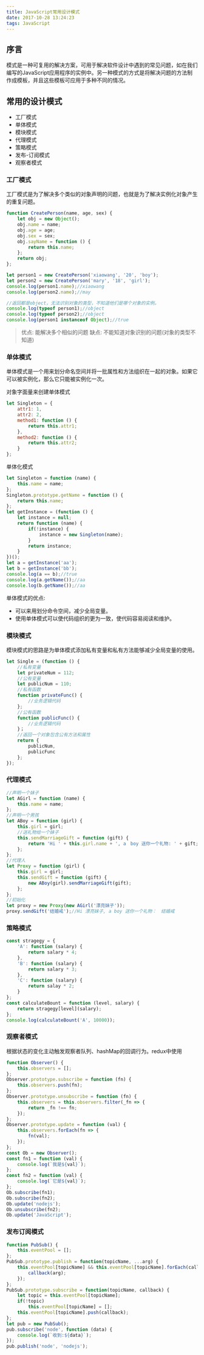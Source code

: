 ```yaml
---
title: JavaScript常用设计模式
date: 2017-10-28 13:24:23
tags: JavaScript
---
```


## 序言

模式是一种可复用的解决方案，可用于解决软件设计中遇到的常见问题，如在我们编写的JavaScript应用程序的实例中。另一种模式的方式是将解决问题的方法制作成模板，并且这些模板可应用于多种不同的情况。

<!-- more-->

## 常用的设计模式

- 工厂模式
- 单体模式
- 模块模式
- 代理模式
- 策略模式
- 发布-订阅模式
- 观察者模式

### 工厂模式

工厂模式是为了解决多个类似的对象声明的问题，也就是为了解决实例化对象产生的重复问题。

```js
function CreatePerson(name, age, sex) {
    let obj = new Object();
    obj.name = name;
    obj.age = age;
    obj.sex = sex;
    obj.sayName = function () {
        return this.name;
    };
    return obj;
};

let person1 = new CreatePerson('xiaowang', '20', 'boy');
let person2 = new CreatePerson('mary', '18', 'girl');
console.log(person1.name);//xiaowang
console.log(person2.name);//may

//返回都是object，无法识别对象的类型，不知道他们是哪个对象的实例。
console.log(typeof person1);//object
console.log(typeof person2);//object
console.log(person1 instanceof Object);//true
```

> 优点: 能解决多个相似的问题
> 缺点: 不能知道对象识别的问题(对象的类型不知道)

### 单体模式

单体模式是一个用来划分命名空间并将一批属性和方法组织在一起的对象。如果它可以被实例化，那么它只能被实例化一次。

对象字面量来创建单体模式

```js
let Singleton = {
    attr1: 1,
    attr2: 2,
    method1: function () {
        return this.attr1;
    },
    method2: function () {
        return this.attr2;
    }
};
```

单体化模式

```js
let Singleton = function (name) {
    this.name = name;
};
Singleton.prototype.getName = function () {
    return this.name;
};
let getInstance = (function () {
    let instance = null;
    return function (name) {
        if(!instance) {
            instance = new Singleton(name);
        }
        return instance;
    }
})();
let a = getInstance('aa');
let b = getInstance('bb');
console.log(a == b);//true
console.log(a.getName());//aa
console.log(b.getName());//aa
```

单体模式的优点:

- 可以来用划分命令空间，减少全局变量。
- 使用单体模式可以使代码组织的更为一致，使代码容易阅读和维护。

### 模块模式

模块模式的思路是为单体模式添加私有变量和私有方法能够减少全局变量的使用。

```js
let Single = (function () {
    //私有变量
    let privateNum = 112;
    //公有变量
    let publicNum = 110;
    //私有函数
    function privateFunc() {
        //业务逻辑代码
    };
    //公有函数
    function publicFunc() {
        //业务逻辑代码
    }；
    //返回一个对象包含公有方法和属性
    return {
        publicNum,
        publicFunc
    };
});
```

### 代理模式

```js
//声明一个妹子
let AGirl = function (name) {
    this.name = name;
};
//声明一个男孩
let ABoy = function (girl) {
    this.girl = girl;
    //送礼物给一个妹子
    this.sendMarriageGift = function (gift) {
        return 'Hi ' + this.girl.name + ', a　boy 送你一个礼物: ' + gift;
    };
};
//代理人
let Proxy = function (girl) {
    this.girl = girl;
    this.sendGift = function (gift) {
        new ABoy(girl).sendMarriageGift(gift);
    };
};
//初始化
let proxy = new Proxy(new AGirl('漂亮妹子'));
proxy.sendGift('结婚戒');//Hi 漂亮妹子, a boy 送你一个礼物：　结婚戒
```

### 策略模式

```js
const stragegy = {
    'A': function (salary) {
        return salary * 4;
    },
    'B': function (salary) {
        return salary * 3;
    },
    'C': function (salary) {
        return salay * 2;
    }
};
const calculateBount = function (level, salary) {
    return stragegy[level](salary);
};
console.log(calculateBount('A', 10000));
```

### 观察者模式

根据状态的变化主动触发观察者队列、hashMap的回调行为。redux中使用

```js
function Observer() {
    this.observers = [];
};
Observer.prototype.subscribe = function (fn) {
    this.observers.push(fn);
};
Observer.prototype.unsubscribe = function (fn) {
    this.observers = this.observers.filter(_fn => {
        return _fn !== fn;
    });
};
Observer.prototype.update = function (val) {
    this.observers.forEach(fn => {
        fn(val);
    });
};
const Ob = new Observer();
const fn1 = function (val) {
    console.log(`我是${val}`);
};
const fn2 = function (val) {
    console.log(`它是${val}`);
};
Ob.subscribe(fn1);
Ob.subscribe(fn2);
Ob.update('nodejs');
Ob.unsubscribe(fn2);
Ob.update('JavaScript');
```

### 发布订阅模式

```js
function PubSub() {
    this.eventPool = [];
};
PubSub.prototype.publish = function(topicName, ...arg) {
    this.eventPool[topicName] && this.eventPool[topicName].forEach(callback => {
        callback(arg);
    });
};
PubSub.prototype.subscribe = function(topicName, callback) {
    let topic = this.eventPool[topicName];
    if(!topic)
        this.eventPool[topicName] = [];
    this.eventPool[topicName].push(callback);
};
let pub = new PubSub();
pub.subscribe('node', function (data) {
    console.log(`收到:${data}`);
});
pub.publish('node', 'nodejs');
```
